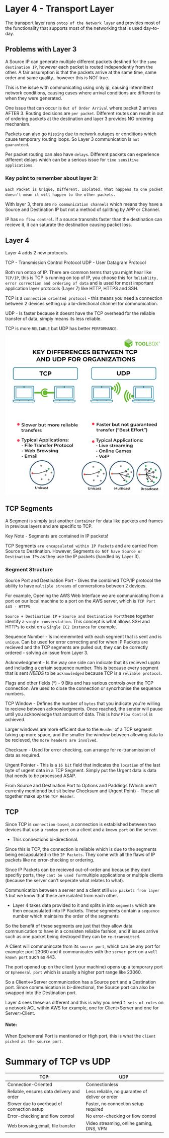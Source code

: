 # Layer 4 - Transport Layer

The transport layer runs `ontop of the Network layer` and provides most of the functionality that supports most of the networking that is used day-to-day.

## Problems with Layer 3

A Source IP can generate multiple different packets destined for the `same destination IP`, however each packet is routed independently from the other.
A fair assumption is that the packets arrive at the same time, same order and same quality.. however this is NOT true.

This is the issue with communicating using only ip, causing intermittent network conditions, causing cases where arrival conditions are different to when they were generated.

One issue that can occur is `Out of Order Arrival` where packet 2 arrives AFTER 3. Routing decisions are `per packet`. Different routes can result in out of ordering packets at the destination and layer 3 provides NO ordering mechanism.

Packets can also go `Missing` due to network outages or conditions which cause temporary routing loops. So Layer 3 communication is `not guaranteed`.

Per packet routing can also have `delays`. Different packets can experience different delays which can be a serious issue for `time sensitive applications`.

### Key point to remember about layer 3: 
`Each Packet is Unique, Different, Isolated. What happens to one packet doesn't mean it will happen to the other packets.`

With layer 3, there are `no communication channels` which means they have a Source and Destination IP but not a method of splitting by APP or Channel.

IP has `no flow control`. If a source transmits faster than the destination can recieve it, it can saturate the destination causing packet loss.


## Layer 4

Layer 4 adds 2 new protocols.

TCP - Transmission Control Protocol
UDP - User Datagram Protocol

Both run ontop of IP. There are common terms that you might hear like `TCP/IP`, this is TCP is running on top of IP, you choose this for `Reliablity, error correction and ordering of data` and is used for most important application layer protocols (Layer 7) like HTTP, HTTPS and SSH.

TCP is a `connection oriented protocol` - this means you need a connection between 2 devices setting up a bi-directional channel for communication.

UDP - Is faster because it doesnt have the TCP overhead for the reliable transfer of data, simply means its less reliable.

TCP is more `RELIABLE` but UDP has better `PERFORMANCE`.

![alt text](./OSI_Images/TCP_UDP.png)

## TCP Segments

A Segment is simply just another `Container` for data like packets and frames in previous layers and are specific to TCP.

Key Note - Segments are contained in IP packets!

TCP Segments `are encapsulated within IP Packets` and are carried from Source to Destination. However, Segments `do NOT have Source or Destination IPs` as they use the IP packets (handled by Layer 3).

### Segment Structure

Source Port and Destination Port - Gives the combined TCP/IP protocol the ability to have `multiple streams` of converstions between 2 devices.

For example, Opening the AWS Web Interface we are communicating from a port on our local machine to a port on the AWS server, which is `TCP Port 443 - HTTPS`

`Source + Destination IP` + `Source and Destination Port`these together identify a `single converstation`. This concept is what allows SSH and HTTPs to exist on a `Single EC2 Instance` for example. 

Sequence Number - Is incrememnted with each segment that is sent and is `unique`. Can be used for error correcting and for when IP Packets are recieved and the TCP segments are pulled out, they can be correctly ordered - solving an issue from Layer 3.

Acknowledgment - Is the way one side can indicate that its recieved uppto and including a certain sequence number. This is because every segment that is sent *NEEDS* to be `acknowledged` because TCP is a `reliable protocol`.

Flags and other fields (*) - 9 Bits and has various controls over the TCP connection. Are used to close the connection or syncrhonise the sequence numbers. 

TCP Window - Defines the number of `bytes` that you indicate you're willing to recieve between acknowledgments. Once reached, the sender will pause until you acknowledge that amount of data. This is how `Flow Control` is achieved. 

Larger windows are more efficient due to the `Header` of a TCP segment taking up more space, and the smaller the window between allowing data to be recieved, the `more headers are involved`.

Checksum - Used for error checking, can arrange for re-transmission of data as required.

Urgent Pointer - This is a `16 bit` field that indicates the `location` of the last byte of urgent data in a TCP Segment. Simply put the Urgent data is data that needs to be processed ASAP.

From Source and Destination Port to Options and Paddings (Which aren't currently mentioned but sit below Checksum and Urgent Point) - These all together make up the `TCP Header`.


## TCP 

Since TCP is `connection-based`, a connection is established between two devices that use a `random port` on a client and a `known port` on the server.
- This connections bi-directional. 

Since this is TCP, the connection is reliable which is due to the segments being encapsulated in the `IP Packets`. They come with all the flaws of IP packets like no error-checking or ordering.

Since IP Packets can be recieved out-of-order and because they dont specifiy ports, they `cant be used for`multiple applications or multiple clients (because the server can't seperate what relates to what). 

Communication between a server and a client still `use packets from layer 3` but we know that these are isolated from each other.
- Layer 4 takes data provided to it and splits in into `segments` which are then encapsulated into IP Packets. These segments contain a `sequence` number which maintains the order of the segments  

 So the benefit of these segments are just that they allow data communication to have in a consisten reliable fashion, and if issues arrive such as one packet being destroyed they can be `re-transmitted`.


A Client will communincate from its `source port`, which can be any port for example: port 23060 and it communicates with the `server port` on a `well known port` such as 443. 

The port opened up on the client (your machine) opens up a temporary port or `Ephemeral port` which is usually a higher port range like 23060. 

So a Client<->Server communication has a Source port and a Destination port. Since communication is bi-directional, the Source port can also be swapped into the Destination port.

Layer 4 sees these as different and this is why you need `2 sets of rules` on a network ACL within AWS for example, one for Client>Server and one for Server>Client.

#### Note:
When Epehemeral Port is mentioned or High port, this is what the `client picked as the source port`. 

# Summary of TCP vs UDP

| TCP:   | UDP  |
|------  | ------ |
|Connection-Oriented | Connectionless|           
| Reliable, ensures data delivery and order | Less reliable, no guarantee of deliver or order |
| Slower due to overhead of connection setup | Faster, no connection setup required
|Error-checking and flow control| No error-checking or flow control
|Web browsing,email, file transfer| Video streaming, online gaming, DNS, VPN